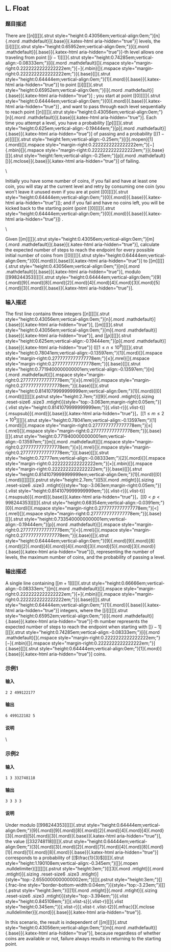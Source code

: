## L. Float

### 题目描述

<div>

There are [[$n$][[[]{.strut
style="height:0.43056em;vertical-align:0em;"}[n]{.mord
.mathdefault}]{.base}]{.katex-html aria-hidden="true"}] levels,
the [[$i$][[[]{.strut
style="height:0.65952em;vertical-align:0em;"}[i]{.mord
.mathdefault}]{.base}]{.katex-html aria-hidden="true"}]-th level
allows one traveling from point [[$i - 1$][[[]{.strut
style="height:0.74285em;vertical-align:-0.08333em;"}[i]{.mord
.mathdefault}[]{.mspace
style="margin-right:0.2222222222222222em;"}[−]{.mbin}[]{.mspace
style="margin-right:0.2222222222222222em;"}]{.base}[[]{.strut
style="height:0.64444em;vertical-align:0em;"}[1]{.mord}]{.base}]{.katex-html
aria-hidden="true"}] to point [[$i$][[[]{.strut
style="height:0.65952em;vertical-align:0em;"}[i]{.mord
.mathdefault}]{.base}]{.katex-html aria-hidden="true"}] ; you
start at point [[$0$][[[]{.strut
style="height:0.64444em;vertical-align:0em;"}[0]{.mord}]{.base}]{.katex-html
aria-hidden="true"}] , and want to pass through each level
sequentially to reach point [[$n$][[[]{.strut
style="height:0.43056em;vertical-align:0em;"}[n]{.mord
.mathdefault}]{.base}]{.katex-html aria-hidden="true"}]. Each
time you attempt a level, you have a probability
[[$p$][[[]{.strut
style="height:0.625em;vertical-align:-0.19444em;"}[p]{.mord
.mathdefault}]{.base}]{.katex-html aria-hidden="true"}] of
passing and a probability [[$(1 - p)$][[[]{.strut
style="height:1em;vertical-align:-0.25em;"}[(]{.mopen}[1]{.mord}[]{.mspace
style="margin-right:0.2222222222222222em;"}[−]{.mbin}[]{.mspace
style="margin-right:0.2222222222222222em;"}]{.base}[[]{.strut
style="height:1em;vertical-align:-0.25em;"}[p]{.mord
.mathdefault}[)]{.mclose}]{.base}]{.katex-html
aria-hidden="true"}] of failing.

<div>

\

<div>

Initially you have some number of coins, if you fail and have at least
one coin, you will stay at the current level and retry by consuming one
coin (you won't leave it unused even if you are at point
[[$0$][[[]{.strut
style="height:0.64444em;vertical-align:0em;"}[0]{.mord}]{.base}]{.katex-html
aria-hidden="true"}]); and if you fail and have no coins left,
you will be kicked back to the starting point (point
[[$0$][[[]{.strut
style="height:0.64444em;vertical-align:0em;"}[0]{.mord}]{.base}]{.katex-html
aria-hidden="true"}]) .

<div>

\

Given [[$m$][[[]{.strut
style="height:0.43056em;vertical-align:0em;"}[m]{.mord
.mathdefault}]{.base}]{.katex-html aria-hidden="true"}],
calculate the expected number of steps to reach the endpoint for every
possible initial number of coins from [[$0$][[[]{.strut
style="height:0.64444em;vertical-align:0em;"}[0]{.mord}]{.base}]{.katex-html
aria-hidden="true"}] to [[$m$][[[]{.strut
style="height:0.43056em;vertical-align:0em;"}[m]{.mord
.mathdefault}]{.base}]{.katex-html aria-hidden="true"}], modulo
[[$998244353$][[[]{.strut
style="height:0.64444em;vertical-align:0em;"}[9]{.mord}[9]{.mord}[8]{.mord}[2]{.mord}[4]{.mord}[4]{.mord}[3]{.mord}[5]{.mord}[3]{.mord}]{.base}]{.katex-html
aria-hidden="true"}].

</div>

</div>

</div>

</div>

### 输入描述

The first line contains three integers [[$n$][[[]{.strut
style="height:0.43056em;vertical-align:0em;"}[n]{.mord
.mathdefault}]{.base}]{.katex-html aria-hidden="true"}],
[[$m$][[[]{.strut
style="height:0.43056em;vertical-align:0em;"}[m]{.mord
.mathdefault}]{.base}]{.katex-html aria-hidden="true"}], and
[[$p$][[[]{.strut
style="height:0.625em;vertical-align:-0.19444em;"}[p]{.mord
.mathdefault}]{.base}]{.katex-html aria-hidden="true"}]
([[$1 \leq n \leq 10^{9}$][[[]{.strut
style="height:0.78041em;vertical-align:-0.13597em;"}[1]{.mord}[]{.mspace
style="margin-right:0.2777777777777778em;"}[≤]{.mrel}[]{.mspace
style="margin-right:0.2777777777777778em;"}]{.base}[[]{.strut
style="height:0.7719400000000001em;vertical-align:-0.13597em;"}[n]{.mord
.mathdefault}[]{.mspace
style="margin-right:0.2777777777777778em;"}[≤]{.mrel}[]{.mspace
style="margin-right:0.2777777777777778em;"}]{.base}[[]{.strut
style="height:0.8141079999999999em;vertical-align:0em;"}[1]{.mord}[[0]{.mord}[[[[[[]{.pstrut
style="height:2.7em;"}[[9]{.mord .mtight}]{.sizing .reset-size6 .size3
.mtight}]{style="top:-3.063em;margin-right:0.05em;"}]{.vlist
style="height:0.8141079999999999em;"}]{.vlist-r}]{.vlist-t}]{.msupsub}]{.mord}]{.base}]{.katex-html
aria-hidden="true"}]，[[$1 \leq m \leq 2 \times 10^{5}$][[[]{.strut
style="height:0.78041em;vertical-align:-0.13597em;"}[1]{.mord}[]{.mspace
style="margin-right:0.2777777777777778em;"}[≤]{.mrel}[]{.mspace
style="margin-right:0.2777777777777778em;"}]{.base}[[]{.strut
style="height:0.7719400000000001em;vertical-align:-0.13597em;"}[m]{.mord
.mathdefault}[]{.mspace
style="margin-right:0.2777777777777778em;"}[≤]{.mrel}[]{.mspace
style="margin-right:0.2777777777777778em;"}]{.base}[[]{.strut
style="height:0.72777em;vertical-align:-0.08333em;"}[2]{.mord}[]{.mspace
style="margin-right:0.2222222222222222em;"}[×]{.mbin}[]{.mspace
style="margin-right:0.2222222222222222em;"}]{.base}[[]{.strut
style="height:0.8141079999999999em;vertical-align:0em;"}[1]{.mord}[[0]{.mord}[[[[[[]{.pstrut
style="height:2.7em;"}[[5]{.mord .mtight}]{.sizing .reset-size6 .size3
.mtight}]{style="top:-3.063em;margin-right:0.05em;"}]{.vlist
style="height:0.8141079999999999em;"}]{.vlist-r}]{.vlist-t}]{.msupsub}]{.mord}]{.base}]{.katex-html
aria-hidden="true"}]，[[$0 < p < 998244353$][[[]{.strut
style="height:0.68354em;vertical-align:-0.0391em;"}[0]{.mord}[]{.mspace
style="margin-right:0.2777777777777778em;"}[\<]{.mrel}[]{.mspace
style="margin-right:0.2777777777777778em;"}]{.base}[[]{.strut
style="height:0.7335400000000001em;vertical-align:-0.19444em;"}[p]{.mord
.mathdefault}[]{.mspace
style="margin-right:0.2777777777777778em;"}[\<]{.mrel}[]{.mspace
style="margin-right:0.2777777777777778em;"}]{.base}[[]{.strut
style="height:0.64444em;vertical-align:0em;"}[9]{.mord}[9]{.mord}[8]{.mord}[2]{.mord}[4]{.mord}[4]{.mord}[3]{.mord}[5]{.mord}[3]{.mord}]{.base}]{.katex-html
aria-hidden="true"}]), representing the number of levels, the
maximum number of coins, and the probability of passing a level.

### 输出描述

A single line containing [[$m + 1$][[[]{.strut
style="height:0.66666em;vertical-align:-0.08333em;"}[m]{.mord
.mathdefault}[]{.mspace
style="margin-right:0.2222222222222222em;"}[+]{.mbin}[]{.mspace
style="margin-right:0.2222222222222222em;"}]{.base}[[]{.strut
style="height:0.64444em;vertical-align:0em;"}[1]{.mord}]{.base}]{.katex-html
aria-hidden="true"}] integers, where the
[[$i$][[[]{.strut
style="height:0.65952em;vertical-align:0em;"}[i]{.mord
.mathdefault}]{.base}]{.katex-html aria-hidden="true"}]-th
number represents the expected number of steps to reach the endpoint
when starting with [[$i - 1$][[[]{.strut
style="height:0.74285em;vertical-align:-0.08333em;"}[i]{.mord
.mathdefault}[]{.mspace
style="margin-right:0.2222222222222222em;"}[−]{.mbin}[]{.mspace
style="margin-right:0.2222222222222222em;"}]{.base}[[]{.strut
style="height:0.64444em;vertical-align:0em;"}[1]{.mord}]{.base}]{.katex-html
aria-hidden="true"}] coins.

### 示例1

#### 输入

```plain
2 2 499122177
```

#### 输出

```plain
6 499122182 5
```

#### 说明

\

### 示例2

#### 输入

```plain
1 3 332748118
```

#### 输出

```plain
3 3 3 3
```

#### 说明

Under modulo [[$998244353$][[[]{.strut
style="height:0.64444em;vertical-align:0em;"}[9]{.mord}[9]{.mord}[8]{.mord}[2]{.mord}[4]{.mord}[4]{.mord}[3]{.mord}[5]{.mord}[3]{.mord}]{.base}]{.katex-html
aria-hidden="true"}], the value
[[$332748118$][[[]{.strut
style="height:0.64444em;vertical-align:0em;"}[3]{.mord}[3]{.mord}[2]{.mord}[7]{.mord}[4]{.mord}[8]{.mord}[1]{.mord}[1]{.mord}[8]{.mord}]{.base}]{.katex-html
aria-hidden="true"}] corresponds to a probability of
[[$\frac{1}{3}$][[[]{.strut
style="height:1.190108em;vertical-align:-0.345em;"}[[]{.mopen
.nulldelimiter}[[[[[[]{.pstrut style="height:3em;"}[[[3]{.mord
.mtight}]{.mord .mtight}]{.sizing .reset-size6 .size3
.mtight}]{style="top:-2.6550000000000002em;"}[[]{.pstrut
style="height:3em;"}[]{.frac-line
style="border-bottom-width:0.04em;"}]{style="top:-3.23em;"}[[]{.pstrut
style="height:3em;"}[[[1]{.mord .mtight}]{.mord .mtight}]{.sizing
.reset-size6 .size3 .mtight}]{style="top:-3.394em;"}]{.vlist
style="height:0.845108em;"}[​]{.vlist-s}]{.vlist-r}[[]{.vlist
style="height:0.345em;"}]{.vlist-r}]{.vlist-t
.vlist-t2}]{.mfrac}[]{.mclose
.nulldelimiter}]{.mord}]{.base}]{.katex-html
aria-hidden="true"}].

In this scenario, the result is independent of
[[$m$][[[]{.strut
style="height:0.43056em;vertical-align:0em;"}[m]{.mord
.mathdefault}]{.base}]{.katex-html aria-hidden="true"}], because
regardless of whether coins are available or not, failure always results
in returning to the starting point.

